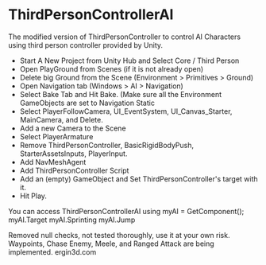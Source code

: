 # ThirdPersonControllerAI
The modified version of ThirdPersonController to control AI Characters using third person controller provided by Unity.
- Start A New Project from Unity Hub and Select Core / Third Person
- Open PlayGround from Scenes (if it is not already open)
- Delete big Ground from the Scene (Environment > Primitives > Ground)
- Open Navigation tab (Windows > AI > Navigation)
- Select Bake Tab and Hit Bake. (Make sure all the Environment GameObjects are set to Navigation Static
- Select PlayerFollowCamera, UI_EventSystem, UI_Canvas_Starter, MainCamera, and Delete.
- Add a new Camera to the Scene
- Select PlayerArmature
- Remove ThirdPersonController, BasicRigidBodyPush, StarterAssetsInputs, PlayerInput.
- Add NavMeshAgent
- Add ThirdPersonController Script
- Add an (empty) GameObject and Set ThirdPersonController's target with it.
- Hit Play.

You can access ThirdPersonControllerAI using
myAI = GetComponent<ThirdPersonControllerAI>();
myAI.Target myAI.Sprinting myAI.Jump

Removed null checks, not tested thoroughly, use it at your own risk.
Waypoints, Chase Enemy, Meele, and Ranged Attack are being implemented.
ergin3d.com
